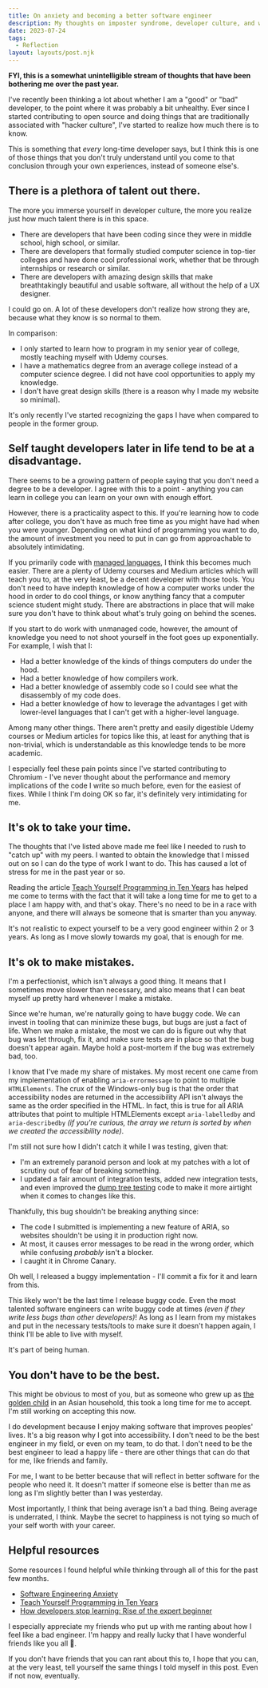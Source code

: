 ```yaml
---
title: On anxiety and becoming a better software engineer
description: My thoughts on imposter syndrome, developer culture, and where I want to be in the future.
date: 2023-07-24
tags:
  - Reflection
layout: layouts/post.njk
---
```


<b>FYI, this is a somewhat unintelligible stream of thoughts that have been bothering me over the past year.</b>

I've recently been thinking a lot about whether I am a "good" or "bad" developer, to the point where it was probably a bit unhealthy. Ever since I started contributing to open source and doing things that are traditionally associated with "hacker culture", I've started to realize how much there is to know.

This is something that <em>every</em> long-time developer says, but I think this is one of those things that you don't truly understand until you come to that conclusion through your own experiences, instead of someone else's.

## There is a plethora of talent out there.

The more you immerse yourself in developer culture, the more you realize just how much talent there is in this space.

- There are developers that have been coding since they were in middle school, high school, or similar.
- There are developers that formally studied computer science in top-tier colleges and have done cool professional work, whether that be through internships or research or similar.
- There are developers with amazing design skills that make breathtakingly beautiful and usable software, all without the help of a UX designer.

I could go on. A lot of these developers don't realize how strong they are, because what they know is so normal to them.

In comparison:

- I only started to learn how to program in my senior year of college, mostly teaching myself with Udemy courses.
- I have a mathematics degree from an average college instead of a computer science degree. I did not have cool opportunities to apply my knowledge.
- I don't have great design skills (there is a reason why I made my website so minimal).

It's only recently I've started recognizing the gaps I have when compared to people in the former group.

## Self taught developers later in life tend to be at a disadvantage.

There seems to be a growing pattern of people saying that you don't need a degree to be a developer. I agree with this to a point - anything you can learn in college you can learn on your own with enough effort.

However, there is a practicality aspect to this. If you're learning how to code after college, you don't have as much free time as you might have had when you were younger. Depending on what kind of programming you want to do, the amount of investment you need to put in can go from approachable to absolutely intimidating.

If you primarily code with <a href="https://learn.microsoft.com/en-us/dotnet/standard/managed-code">managed languages</a>, I think this becomes much easier. There are a plenty of Udemy courses and Medium articles which will teach you to, at the very least, be a decent developer with those tools. You don't need to have indepth knowledge of how a computer works under the hood in order to do cool things, or know anything fancy that a computer science student might study. There are abstractions in place that will make sure you don't have to think about what's truly going on behind the scenes.

If you start to do work with unmanaged code, however, the amount of knowledge you need to not shoot yourself in the foot goes up exponentially. For example, I wish that I:

- Had a better knowledge of the kinds of things computers do under the hood.
- Had a better knowledge of how compilers work.
- Had a better knowledge of assembly code so I could see what the disassembly of my code does.
- Had a better knowledge of how to leverage the advantages I get with lower-level languages that I can't get with a higher-level language.

Among many other things. There aren't pretty and easily digestible Udemy courses or Medium articles for topics like this, at least for anything that is non-trivial, which is understandable as this knowledge tends to be more academic.

I especially feel these pain points since I've started contributing to Chromium - I've never thought about the performance and memory implications of the code I write so much before, even for the easiest of fixes. While I think I'm doing OK so far, it's definitely very intimidating for me.

## It's ok to take your time.

The thoughts that I've listed above made me feel like I needed to rush to "catch up" with my peers. I wanted to obtain the knowledge that I missed out on so I can do the type of work I want to do. This has caused a lot of stress for me in the past year or so.

Reading the article <a href="https://norvig.com/21-days.html">Teach Yourself Programming in Ten Years</a> has helped me come to terms with the fact that it will take a long time for me to get to a place I am happy with, and that's okay. There's no need to be in a race with anyone, and there will always be someone that is smarter than you anyway.

It's not realistic to expect yourself to be a very good engineer within 2 or 3 years. As long as I move slowly towards my goal, that is enough for me.

## It's ok to make mistakes.

I'm a perfectionist, which isn't always a good thing. It means that I sometimes move slower than necessary, and also means that I can beat myself up pretty hard whenever I make a mistake.

Since we're human, we're naturally going to have buggy code. We can invest in tooling that can minimize these bugs, but bugs are just a fact of life. When we make a mistake, the most we can do is figure out why that bug was let through, fix it, and make sure tests are in place so that the bug doesn't appear again. Maybe hold a post-mortem if the bug was extremely bad, too.

I know that I've made my share of mistakes. My most recent one came from my implementation of enabling <code>aria-errormessage</code> to point to multiple <code>HTMLElements</code>. The crux of the Windows-only bug is that the order that accessibility nodes are returned in the accessibility API isn't always the same as the order specified in the HTML. In fact, this is true for all ARIA attributes that point to multiple HTMLElements except <code>aria-labelledby</code> and <code>aria-describedby</code> <em>(if you're curious, the array we return is sorted by when we created the accessibility node)</em>.

I'm still not sure how I didn't catch it while I was testing, given that:

- I'm an extremely paranoid person and look at my patches with a lot of scrutiny out of fear of breaking something.
- I updated a fair amount of integration tests, added new integration tests, and even improved the <a href="https://chromium.googlesource.com/chromium/src/+/HEAD/content/test/data/accessibility/readme.md">dump tree testing</a> code to make it more airtight when it comes to changes like this.

Thankfully, this bug shouldn't be breaking anything since:

- The code I submitted is implementing a new feature of ARIA, so websites shouldn't be using it in production right now.
- At most, it causes error messages to be read in the wrong order, which while confusing <em>probably</em> isn't a blocker.
- I caught it in Chrome Canary.

Oh well, I released a buggy implementation - I'll commit a fix for it and learn from this.

This likely won't be the last time I release buggy code. Even the most talented software engineers can write buggy code at times <em>(even if they write less bugs than other developers)</em>! As long as I learn from my mistakes and put in the necessary tests/tools to make sure it doesn't happen again, I think I'll be able to live with myself.

It's part of being human.

## You don't have to be the best.

This might be obvious to most of you, but as someone who grew up as <a href="https://www.mindbodygreen.com/articles/golden-child-syndrome">the golden child</a> in an Asian household, this took a long time for me to accept. I'm still working on accepting this now.

I do development because I enjoy making software that improves peoples' lives. It's a big reason why I got into accessibility.
I don't need to be the best engineer in my field, or even on my team, to do that. I don't need to be the best engineer to lead a happy life - there are other things that can do that for me, like friends and family.

For me, I want to be better because that will reflect in better software for the people who need it. It doesn't matter if someone else is better than me as long as I'm slightly better than I was yesterday.

Most importantly, I think that being average isn't a bad thing. Being average is underrated, I think. Maybe the secret to happiness is not tying so much of your self worth with your career.

## Helpful resources

Some resources I found helpful while thinking through all of this for the past few months.

- <a href="https://www.youtube.com/watch?v=-Afvtij-o2w&t=0s&ab_channel=bigboxSWE"> Software Engineering Anxiety</a>
- <a href="https://norvig.com/21-days.html">Teach Yourself Programming in Ten Years</a>
- <a href="https://daedtech.com/how-developers-stop-learning-rise-of-the-expert-beginner/">How developers stop learning: Rise of the expert beginner</a>

I especially appreciate my friends who put up with me ranting about how I feel like a bad engineer. I'm happy and really lucky that I have wonderful friends like you all&nbsp;🙂.

If you don't have friends that you can rant about this to, I hope that you can, at the very least, tell yourself the same things I told myself in this post. Even if not now, eventually.
